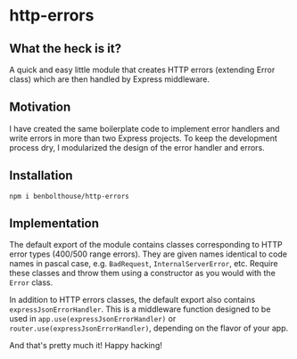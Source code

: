 # http-errors

## What the heck is it?
A quick and easy little module that creates HTTP errors (extending Error class)
which are then handled by Express middleware.

## Motivation
I have created the same boilerplate code to implement error handlers and write
errors in more than two Express projects. To keep the development process dry, I
modularized the design of the error handler and errors.

## Installation
`npm i benbolthouse/http-errors`

## Implementation
The default export of the module contains classes corresponding to HTTP error
types (400/500 range errors). They are given names identical to code names in
pascal case, e.g. `BadRequest`, `InternalServerError`, etc. Require these
classes and throw them using a constructor as you would with the `Error` class.

In addition to HTTP errors classes, the default export also contains
`expressJsonErrorHandler`. This is a middleware function designed to be used
in `app.use(expressJsonErrorHandler)` or
`router.use(expressJsonErrorHandler)`, depending on the flavor of your app.

And that's pretty much it! Happy hacking!
